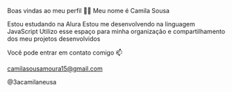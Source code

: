 Boas vindas ao meu perfil 💙💙
Meu nome é Camila Sousa 

Estou estudando na Alura
Estou me desenvolvendo na linguagem JavaScript
Utilizo esse espaço para minha organização e compartilhamento dos meu projetos desenvolvidos

Você pode entrar em contato comigo 📫

camilasousamoura15@gmail.com

@3acamilaneusa
